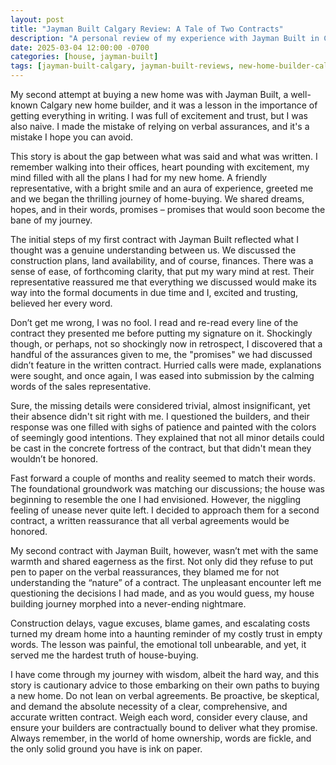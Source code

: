 ```yaml
---
layout: post
title: "Jayman Built Calgary Review: A Tale of Two Contracts"
description: "A personal review of my experience with Jayman Built in Calgary. This post details the dangers of relying on verbal agreements and the importance of a clear, comprehensive, and accurate written contract when dealing with a new home builder."
date: 2025-03-04 12:00:00 -0700
categories: [house, jayman-built]
tags: [jayman-built-calgary, jayman-built-reviews, new-home-builder-calgary, home-builder-complaints, new-home-warranty-alberta, avid-ratings, trustedpros]
---
```


My second attempt at buying a new home was with Jayman Built, a well-known Calgary new home builder, and it was a lesson in the importance of getting everything in writing. I was full of excitement and trust, but I was also naive. I made the mistake of relying on verbal assurances, and it's a mistake I hope you can avoid.

This story is about the gap between what was said and what was written. I remember walking into their offices, heart pounding with excitement, my mind filled with all the plans I had for my new home. A friendly representative, with a bright smile and an aura of experience, greeted me and we began the thrilling journey of home-buying. We shared dreams, hopes, and in their words, promises – promises that would soon become the bane of my journey.

The initial steps of my first contract with Jayman Built reflected what I thought was a genuine understanding between us. We discussed the construction plans, land availability, and of course, finances. There was a sense of ease, of forthcoming clarity, that put my wary mind at rest. Their representative reassured me that everything we discussed would make its way into the formal documents in due time and I, excited and trusting, believed her every word.

Don’t get me wrong, I was no fool. I read and re-read every line of the contract they presented me before putting my signature on it. Shockingly though, or perhaps, not so shockingly now in retrospect, I discovered that a handful of the assurances given to me, the "promises" we had discussed didn’t feature in the written contract. Hurried calls were made, explanations were sought, and once again, I was eased into submission by the calming words of the sales representative.

Sure, the missing details were considered trivial, almost insignificant, yet their absence didn't sit right with me. I questioned the builders, and their response was one filled with sighs of patience and painted with the colors of seemingly good intentions. They explained that not all minor details could be cast in the concrete fortress of the contract, but that didn't mean they wouldn’t be honored.

Fast forward a couple of months and reality seemed to match their words. The foundational groundwork was matching our discussions; the house was beginning to resemble the one I had envisioned. However, the niggling feeling of unease never quite left. I decided to approach them for a second contract, a written reassurance that all verbal agreements would be honored.

My second contract with Jayman Built, however, wasn’t met with the same warmth and shared eagerness as the first. Not only did they refuse to put pen to paper on the verbal reassurances, they blamed me for not understanding the “nature” of a contract. The unpleasant encounter left me questioning the decisions I had made, and as you would guess, my house building journey morphed into a never-ending nightmare.

Construction delays, vague excuses, blame games, and escalating costs turned my dream home into a haunting reminder of my costly trust in empty words. The lesson was painful, the emotional toll unbearable, and yet, it served me the hardest truth of house-buying.

I have come through my journey with wisdom, albeit the hard way, and this story is cautionary advice to those embarking on their own paths to buying a new home. Do not lean on verbal agreements. Be proactive, be skeptical, and demand the absolute necessity of a clear, comprehensive, and accurate written contract. Weigh each word, consider every clause, and ensure your builders are contractually bound to deliver what they promise. Always remember, in the world of home ownership, words are fickle, and the only solid ground you have is ink on paper.
